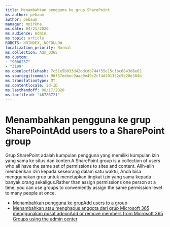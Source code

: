```yaml
---
title: Menambahkan pengguna ke grup SharePoint
ms.author: pebaum
author: pebaum
manager: mnirkhe
ms.date: 04/21/2020
ms.audience: Admin
ms.topic: article
ROBOTS: NOINDEX, NOFOLLOW
localization_priority: Normal
ms.collection: Adm_O365
ms.custom:
- "9000237"
- "3199"
ms.openlocfilehash: 7c51e5b033d42ddcdb744f55e15c1bc6843d8e62
ms.sourcegitcommit: 90f37eebec9aaa9e49c2cf4d201152c5e20e384b
ms.translationtype: MT
ms.contentlocale: id-ID
ms.lasthandoff: 08/17/2020
ms.locfileid: "46786721"
---
```

# <a name="add-users-to-a-sharepoint-group"></a><span data-ttu-id="b1fcd-102">Menambahkan pengguna ke grup SharePoint</span><span class="sxs-lookup"><span data-stu-id="b1fcd-102">Add users to a SharePoint group</span></span>

<span data-ttu-id="b1fcd-103">Grup SharePoint adalah kumpulan pengguna yang memiliki kumpulan izin yang sama ke situs dan konten.</span><span class="sxs-lookup"><span data-stu-id="b1fcd-103">A SharePoint group is a collection of users who all have the same set of permissions to sites and content.</span></span> <span data-ttu-id="b1fcd-104">Alih-alih memberikan izin kepada seseorang dalam satu waktu, Anda bisa menggunakan grup untuk menetapkan tingkat izin yang sama kepada banyak orang sekaligus.</span><span class="sxs-lookup"><span data-stu-id="b1fcd-104">Rather than assign permissions one person at a time, you can use groups to conveniently assign the same permission level to many people at once.</span></span>

- [<span data-ttu-id="b1fcd-105">Menambahkan pengguna ke grup</span><span class="sxs-lookup"><span data-stu-id="b1fcd-105">Add users to a group</span></span>](https://docs.microsoft.com/sharepoint/customize-sharepoint-site-permissions#add-users-to-a-group)
- [<span data-ttu-id="b1fcd-106">Menambahkan atau menghapus anggota dari grup Microsoft 365 menggunakan pusat admin</span><span class="sxs-lookup"><span data-stu-id="b1fcd-106">Add or remove members from Microsoft 365 Groups using the admin center</span></span>](https://docs.microsoft.com/microsoft-365/admin/create-groups/add-or-remove-members-from-groups)